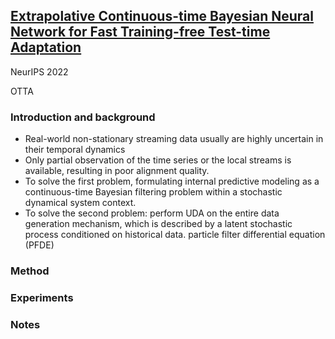 ## [Extrapolative Continuous-time Bayesian Neural Network for Fast Training-free Test-time Adaptation](https://openreview.net/forum?id=wiHzQWwg3l)

NeurIPS 2022

OTTA
### Introduction and background
- Real-world non-stationary streaming data usually are highly uncertain in their temporal dynamics
- Only partial observation of the time series or the local streams is available, resulting in poor alignment quality.
- To solve the first problem, formulating internal predictive modeling as a continuous-time Bayesian filtering problem within a stochastic dynamical system context.
- To solve the second problem: perform UDA on the entire data generation mechanism, which is described by a latent stochastic process conditioned on historical data. particle filter differential equation (PFDE)

### Method

### Experiments

### Notes

